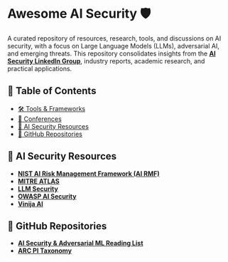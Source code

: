 # Awesome AI Security 🛡️  

A curated repository of resources, research, tools, and discussions on AI security, with a focus on Large Language Models (LLMs), adversarial AI, and emerging threats. This repository consolidates insights from the **[AI Security LinkedIn Group](https://www.linkedin.com/groups/14545517/)**, industry reports, academic research, and practical applications.  

## 📌 Table of Contents  

- [🛠 Tools & Frameworks](#-tools--frameworks)  
- [📅 Conferences](#-conferences)  
- [📖 AI Security Resources](#-ai-security-resources)  
- [🔗 GitHub Repositories](#-github-repositories)  

## 📖 AI Security Resources  

- **[NIST AI Risk Management Framework (AI RMF)](https://www.nist.gov/ai-risk)**  
- **[MITRE ATLAS](http://atlas.mitre.org)**  
- **[LLM Security](http://llmsecurity.net)**  
- **[OWASP AI Security]([http://owaspai.org](https://owaspai.org/docs/ai_security_overview/))**  
- **[Vinija AI](http://vinija.ai/models/LLM/)**  

## 🔗 GitHub Repositories  

- **[AI Security & Adversarial ML Reading List](https://github.com/AI-secure/awesome-adversarial-machine-learning)**  
- **[ARC PI Taxonomy](https://github.com/Arcanum-Sec/arc_pi_taxonomy)**  
